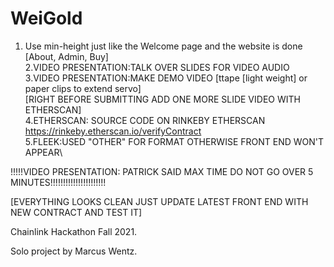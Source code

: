 # WeiGold
1. Use min-height just like the Welcome page and the website is done [About, Admin, Buy]\
2.VIDEO PRESENTATION:TALK OVER SLIDES FOR VIDEO AUDIO\
3.VIDEO PRESENTATION:MAKE DEMO VIDEO [ttape [light weight] or paper clips to extend servo\]\
[RIGHT BEFORE SUBMITTING ADD ONE MORE SLIDE VIDEO WITH ETHERSCAN]\
4.ETHERSCAN: SOURCE CODE ON RINKEBY ETHERSCAN https://rinkeby.etherscan.io/verifyContract \
5.FLEEK:USED "OTHER" FOR FORMAT OTHERWISE FRONT END WON'T APPEAR\

!!!!!VIDEO PRESENTATION: PATRICK SAID MAX TIME DO NOT GO OVER 5 MINUTES!!!!!!!!!!!!!!!!!!!!!!

[EVERYTHING LOOKS CLEAN JUST UPDATE LATEST FRONT END WITH NEW CONTRACT AND TEST IT]

Chainlink Hackathon Fall 2021.

Solo project by Marcus Wentz.
